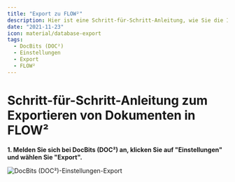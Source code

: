 ```yaml
---
title: "Export zu FLOW²"
description: Hier ist eine Schritt-für-Schritt-Anleitung, wie Sie die Integration in den Exporteinstellungen von DocBits (DOC²) hinzufügen können, um Ihre Dokumente in FLOW² exportieren zu können.
date: "2021-11-23"
icon: material/database-export
tags:
  - DocBits (DOC²)
  - Einstellungen
  - Export
  - FLOW²
---
```


# Schritt-für-Schritt-Anleitung zum Exportieren von Dokumenten in FLOW²

**1. Melden Sie sich bei DocBits (DOC²) an, klicken Sie auf "Einstellungen" und wählen Sie "Export".**

![DocBits (DOC²)-Einstellungen-Export](/_images/docbits/DOC2_Settings_Export-1024x612.png "DocBits (DOC²)-Einstellungen-Export")